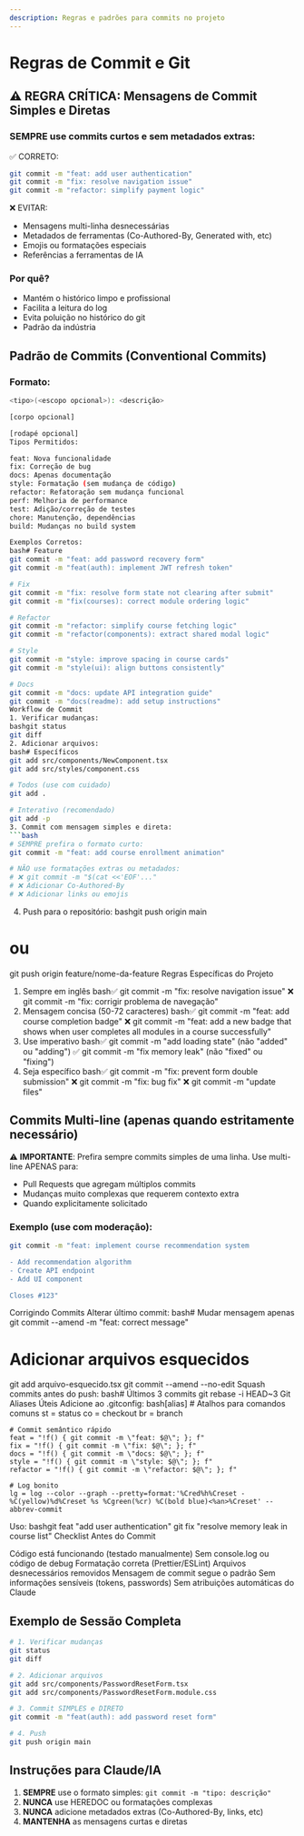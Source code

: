 ```yaml
---
description: Regras e padrões para commits no projeto
---
```


# Regras de Commit e Git

## ⚠️ REGRA CRÍTICA: Mensagens de Commit Simples e Diretas

### SEMPRE use commits curtos e sem metadados extras:

✅ CORRETO:
```bash
git commit -m "feat: add user authentication"
git commit -m "fix: resolve navigation issue"
git commit -m "refactor: simplify payment logic"
```

❌ EVITAR:
- Mensagens multi-linha desnecessárias
- Metadados de ferramentas (Co-Authored-By, Generated with, etc)
- Emojis ou formatações especiais
- Referências a ferramentas de IA

### Por quê?

- Mantém o histórico limpo e profissional
- Facilita a leitura do log
- Evita poluição no histórico do git
- Padrão da indústria

## Padrão de Commits (Conventional Commits)

### Formato:

```bash
<tipo>(<escopo opcional>): <descrição>

[corpo opcional]

[rodapé opcional]
Tipos Permitidos:

feat: Nova funcionalidade
fix: Correção de bug
docs: Apenas documentação
style: Formatação (sem mudança de código)
refactor: Refatoração sem mudança funcional
perf: Melhoria de performance
test: Adição/correção de testes
chore: Manutenção, dependências
build: Mudanças no build system

Exemplos Corretos:
bash# Feature
git commit -m "feat: add password recovery form"
git commit -m "feat(auth): implement JWT refresh token"

# Fix
git commit -m "fix: resolve form state not clearing after submit"
git commit -m "fix(courses): correct module ordering logic"

# Refactor
git commit -m "refactor: simplify course fetching logic"
git commit -m "refactor(components): extract shared modal logic"

# Style
git commit -m "style: improve spacing in course cards"
git commit -m "style(ui): align buttons consistently"

# Docs
git commit -m "docs: update API integration guide"
git commit -m "docs(readme): add setup instructions"
Workflow de Commit
1. Verificar mudanças:
bashgit status
git diff
2. Adicionar arquivos:
bash# Específicos
git add src/components/NewComponent.tsx
git add src/styles/component.css

# Todos (use com cuidado)
git add .

# Interativo (recomendado)
git add -p
3. Commit com mensagem simples e direta:
```bash
# SEMPRE prefira o formato curto:
git commit -m "feat: add course enrollment animation"

# NÃO use formatações extras ou metadados:
# ❌ git commit -m "$(cat <<'EOF'..."
# ❌ Adicionar Co-Authored-By
# ❌ Adicionar links ou emojis
```
4. Push para o repositório:
bashgit push origin main
# ou
git push origin feature/nome-da-feature
Regras Específicas do Projeto
1. Sempre em inglês
bash✅ git commit -m "fix: resolve navigation issue"
❌ git commit -m "fix: corrigir problema de navegação"
2. Mensagem concisa (50-72 caracteres)
bash✅ git commit -m "feat: add course completion badge"
❌ git commit -m "feat: add a new badge that shows when user completes all modules in a course successfully"
3. Use imperativo
bash✅ git commit -m "add loading state" (não "added" ou "adding")
✅ git commit -m "fix memory leak" (não "fixed" ou "fixing")
4. Seja específico
bash✅ git commit -m "fix: prevent form double submission"
❌ git commit -m "fix: bug fix"
❌ git commit -m "update files"
## Commits Multi-line (apenas quando estritamente necessário)

⚠️ **IMPORTANTE**: Prefira sempre commits simples de uma linha. Use multi-line APENAS para:
- Pull Requests que agregam múltiplos commits
- Mudanças muito complexas que requerem contexto extra
- Quando explicitamente solicitado

### Exemplo (use com moderação):
```bash
git commit -m "feat: implement course recommendation system

- Add recommendation algorithm
- Create API endpoint
- Add UI component

Closes #123"
```
Corrigindo Commits
Alterar último commit:
bash# Mudar mensagem apenas
git commit --amend -m "feat: correct message"

# Adicionar arquivos esquecidos
git add arquivo-esquecido.tsx
git commit --amend --no-edit
Squash commits antes do push:
bash# Últimos 3 commits
git rebase -i HEAD~3
Git Aliases Úteis
Adicione ao .gitconfig:
bash[alias]
    # Atalhos para comandos comuns
    st = status
    co = checkout
    br = branch

    # Commit semântico rápido
    feat = "!f() { git commit -m \"feat: $@\"; }; f"
    fix = "!f() { git commit -m \"fix: $@\"; }; f"
    docs = "!f() { git commit -m \"docs: $@\"; }; f"
    style = "!f() { git commit -m \"style: $@\"; }; f"
    refactor = "!f() { git commit -m \"refactor: $@\"; }; f"

    # Log bonito
    lg = log --color --graph --pretty=format:'%Cred%h%Creset -%C(yellow)%d%Creset %s %Cgreen(%cr) %C(bold blue)<%an>%Creset' --abbrev-commit
Uso:
bashgit feat "add user authentication"
git fix "resolve memory leak in course list"
Checklist Antes do Commit

 Código está funcionando (testado manualmente)
 Sem console.log ou código de debug
 Formatação correta (Prettier/ESLint)
 Arquivos desnecessários removidos
 Mensagem de commit segue o padrão
 Sem informações sensíveis (tokens, passwords)
 Sem atribuições automáticas do Claude

## Exemplo de Sessão Completa

```bash
# 1. Verificar mudanças
git status
git diff

# 2. Adicionar arquivos
git add src/components/PasswordResetForm.tsx
git add src/components/PasswordResetForm.module.css

# 3. Commit SIMPLES e DIRETO
git commit -m "feat(auth): add password reset form"

# 4. Push
git push origin main
```

## Instruções para Claude/IA

1. **SEMPRE** use o formato simples: `git commit -m "tipo: descrição"`
2. **NUNCA** use HEREDOC ou formatações complexas
3. **NUNCA** adicione metadados extras (Co-Authored-By, links, etc)
4. **MANTENHA** as mensagens curtas e diretas
```
